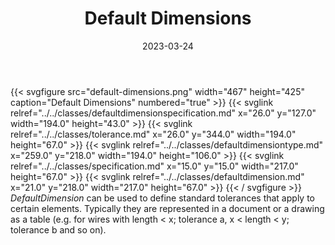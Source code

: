 ﻿---
title: Default Dimensions
toc: false
type: specs
layout: diagram
date: "2023-03-24"
draft: false
specification: VEC
version: 2.0.2
documentType: "Recommendation"
elementType: Diagram
classes:
  - DefaultDimensionSpecification
  - Tolerance
  - DefaultDimensionType
  - Specification
  - DefaultDimension
menu:
  VEC-2.0.2:    
    parent: topology-and-geometry
    identifier: topology-and-geometry/default-dimensions
    weight: 1009010 

# Prev/next pager order (if `docs_section_pager` enabled in `params.toml`)
weight: 1009010
---
{{< svgfigure src="default-dimensions.png" width="467" height="425" caption="Default Dimensions" numbered="true" >}}
  {{< svglink relref="../../classes/defaultdimensionspecification.md" x="26.0" y="127.0" width="194.0" height="43.0" >}}
  {{< svglink relref="../../classes/tolerance.md" x="26.0" y="344.0" width="194.0" height="67.0" >}}
  {{< svglink relref="../../classes/defaultdimensiontype.md" x="259.0" y="218.0" width="194.0" height="106.0" >}}
  {{< svglink relref="../../classes/specification.md" x="15.0" y="15.0" width="217.0" height="67.0" >}}
  {{< svglink relref="../../classes/defaultdimension.md" x="21.0" y="218.0" width="217.0" height="67.0" >}}
{{< / svgfigure >}}
<i>DefaultDimension</i> can be used to define standard tolerances that apply to certain elements. Typically they are represented in a document or a drawing as a table (e.g. for wires with length &lt; x; tolerance a, x &lt; length &lt; y; tolerance b and so on).